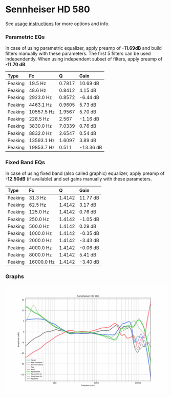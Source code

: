 # Sennheiser HD 580
See [usage instructions](https://github.com/jaakkopasanen/AutoEq#usage) for more options and info.

### Parametric EQs
In case of using parametric equalizer, apply preamp of **-11.69dB** and build filters manually
with these parameters. The first 5 filters can be used independently.
When using independent subset of filters, apply preamp of **-11.70 dB**.

| Type    | Fc         |      Q | Gain      |
|:--------|:-----------|:-------|:----------|
| Peaking | 19.5 Hz    | 0.7817 | 10.69 dB  |
| Peaking | 48.6 Hz    | 0.8412 | 4.15 dB   |
| Peaking | 2923.0 Hz  | 0.8572 | -6.44 dB  |
| Peaking | 4463.1 Hz  | 0.9605 | 5.73 dB   |
| Peaking | 10557.5 Hz | 1.9567 | 5.70 dB   |
| Peaking | 228.5 Hz   | 2.567  | -1.16 dB  |
| Peaking | 3830.0 Hz  | 7.0339 | 0.76 dB   |
| Peaking | 8832.0 Hz  | 2.6547 | 0.54 dB   |
| Peaking | 13593.1 Hz | 1.6097 | 3.89 dB   |
| Peaking | 19853.7 Hz | 0.511  | -13.36 dB |

### Fixed Band EQs
In case of using fixed band (also called graphic) equalizer, apply preamp of **-12.50dB**
(if available) and set gains manually with these parameters.

| Type    | Fc         |      Q | Gain     |
|:--------|:-----------|:-------|:---------|
| Peaking | 31.3 Hz    | 1.4142 | 11.77 dB |
| Peaking | 62.5 Hz    | 1.4142 | 3.17 dB  |
| Peaking | 125.0 Hz   | 1.4142 | 0.76 dB  |
| Peaking | 250.0 Hz   | 1.4142 | -1.05 dB |
| Peaking | 500.0 Hz   | 1.4142 | 0.29 dB  |
| Peaking | 1000.0 Hz  | 1.4142 | -0.35 dB |
| Peaking | 2000.0 Hz  | 1.4142 | -3.43 dB |
| Peaking | 4000.0 Hz  | 1.4142 | -0.06 dB |
| Peaking | 8000.0 Hz  | 1.4142 | 5.41 dB  |
| Peaking | 16000.0 Hz | 1.4142 | -3.40 dB |

### Graphs
![](./Sennheiser%20HD%20580.png)